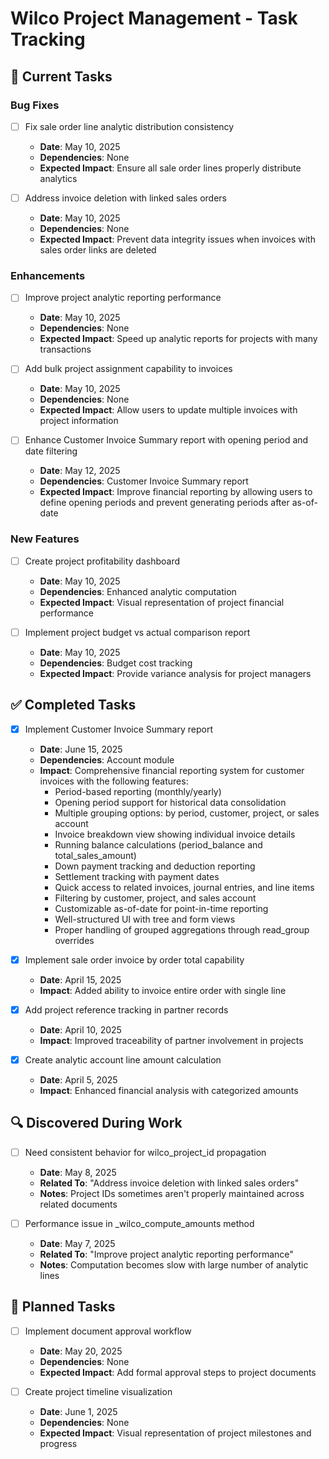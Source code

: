 # Wilco Project Management - Task Tracking

## 🔄 Current Tasks

### Bug Fixes
- [ ] Fix sale order line analytic distribution consistency
  - **Date**: May 10, 2025
  - **Dependencies**: None
  - **Expected Impact**: Ensure all sale order lines properly distribute analytics

- [ ] Address invoice deletion with linked sales orders
  - **Date**: May 10, 2025
  - **Dependencies**: None
  - **Expected Impact**: Prevent data integrity issues when invoices with sales order links are deleted

### Enhancements
- [ ] Improve project analytic reporting performance
  - **Date**: May 10, 2025
  - **Dependencies**: None
  - **Expected Impact**: Speed up analytic reports for projects with many transactions

- [ ] Add bulk project assignment capability to invoices
  - **Date**: May 10, 2025
  - **Dependencies**: None
  - **Expected Impact**: Allow users to update multiple invoices with project information

- [ ] Enhance Customer Invoice Summary report with opening period and date filtering
  - **Date**: May 12, 2025
  - **Dependencies**: Customer Invoice Summary report
  - **Expected Impact**: Improve financial reporting by allowing users to define opening periods and prevent generating periods after as-of-date

### New Features
- [ ] Create project profitability dashboard
  - **Date**: May 10, 2025
  - **Dependencies**: Enhanced analytic computation
  - **Expected Impact**: Visual representation of project financial performance

- [ ] Implement project budget vs actual comparison report
  - **Date**: May 10, 2025
  - **Dependencies**: Budget cost tracking
  - **Expected Impact**: Provide variance analysis for project managers

## ✅ Completed Tasks

- [x] Implement Customer Invoice Summary report
  - **Date**: June 15, 2025
  - **Dependencies**: Account module
  - **Impact**: Comprehensive financial reporting system for customer invoices with the following features:
    - Period-based reporting (monthly/yearly)
    - Opening period support for historical data consolidation
    - Multiple grouping options: by period, customer, project, or sales account
    - Invoice breakdown view showing individual invoice details
    - Running balance calculations (period_balance and total_sales_amount)
    - Down payment tracking and deduction reporting
    - Settlement tracking with payment dates
    - Quick access to related invoices, journal entries, and line items
    - Filtering by customer, project, and sales account
    - Customizable as-of-date for point-in-time reporting
    - Well-structured UI with tree and form views
    - Proper handling of grouped aggregations through read_group overrides

- [x] Implement sale order invoice by order total capability
  - **Date**: April 15, 2025
  - **Impact**: Added ability to invoice entire order with single line

- [x] Add project reference tracking in partner records
  - **Date**: April 10, 2025
  - **Impact**: Improved traceability of partner involvement in projects

- [x] Create analytic account line amount calculation
  - **Date**: April 5, 2025
  - **Impact**: Enhanced financial analysis with categorized amounts

## 🔍 Discovered During Work

- [ ] Need consistent behavior for wilco_project_id propagation
  - **Date**: May 8, 2025
  - **Related To**: "Address invoice deletion with linked sales orders"
  - **Notes**: Project IDs sometimes aren't properly maintained across related documents

- [ ] Performance issue in _wilco_compute_amounts method
  - **Date**: May 7, 2025
  - **Related To**: "Improve project analytic reporting performance"
  - **Notes**: Computation becomes slow with large number of analytic lines

## 📆 Planned Tasks

- [ ] Implement document approval workflow
  - **Date**: May 20, 2025
  - **Dependencies**: None
  - **Expected Impact**: Add formal approval steps to project documents

- [ ] Create project timeline visualization
  - **Date**: June 1, 2025
  - **Dependencies**: None
  - **Expected Impact**: Visual representation of project milestones and progress